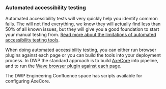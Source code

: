 ### Automated accessibility testing

Automated accessibility tests will very quickly help you identify common fails. The will not find everything, we know they will actually find less than 50% of all known issues, but they will give you a good foundation to start your manual testing from. [Read more about the limitations of automated accessibility testing tools](https://alphagov.github.io/accessibility-tool-audit/).

When doing automated accessibility testing, you can either run browser plugins against each page or you can build the tools into your deployment process. In DWP the standard approach is to build [AxeCore](https://github.com/dequelabs/axe-core) into pipeline, and to run the [Wave browser plugin against each page](https://wave.webaim.org/extension/).

The DWP Engineering Confluence space has scripts available for configuring AxeCore.
